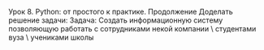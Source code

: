 Урок 8. Python: от простого к практике. Продолжение
Доделать решение задачи: Задача: Создать информационную систему позволяющую работать с сотрудниками некой компании 
\ студентами вуза \ учениками школы
